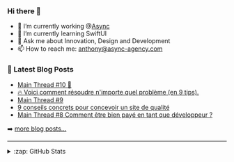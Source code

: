 ### Hi there 👋

<!--
**Akhu/Akhu** is a ✨ _special_ ✨ repository because its `README.md` (this file) appears on your GitHub profile.
-->
- 🔭 I’m currently working @[Async](https://async-agency.com) 
- 🌱 I’m currently learning SwiftUI
- 💬 Ask me about Innovation, Design and Development
- 📫 How to reach me: anthony@async-agency.com 

### 📕 Latest Blog Posts

<!-- BLOG-POST-LIST:START -->
- [Main Thread #10 🤩](https://blog.async-agency.com/main-thread-10/)
- [🔥 Voici comment résoudre n'importe quel problème (en 9 tips).](https://blog.async-agency.com/9-tips-pour-resoudre-un-probleme-en-programmation-en-cas-de-galere/)
- [Main Thread #9](https://blog.async-agency.com/main-thread-9/)
- [9 conseils concrets pour concevoir un site de qualité](https://blog.async-agency.com/9-conseils-concrets-pour-concevoir-un-site-de-qualite/)
- [Main Thread #8 Comment être bien payé en tant que développeur ?](https://blog.async-agency.com/main-thread-8-comment-etre-bien-paye-en-tant-que-developpeur/)
<!-- BLOG-POST-LIST:END -->

➡️ [more blog posts...](https://blog.async-agency.com)

---

<details>
  <summary>:zap: GitHub Stats</summary>

  <img align="left" alt="Anthony's GitHub Stats" src="https://github-readme-stats.codestackr.vercel.app/api?username=Akhu&show_icons=true&hide_border=true" />

</details>


[website]: https://async-agency.com
[blog]: https://blog.async-agency.com
[twitter]: https://twitter.com/anthokhun
[linkedin]: https://www.linkedin.com/in/anthodacruz/

